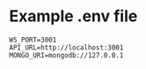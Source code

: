 # Example .env file
```
WS_PORT=3001
API_URL=http://localhost:3001
MONGO_URI=mongodb://127.0.0.1
```